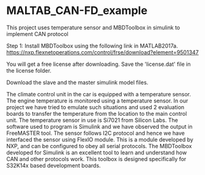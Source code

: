 # MALTAB_CAN-FD_example
This project uses temperature sensor and MBDToolbox in simulink to implement CAN protocol

Step 1: Install MBDToolbox using the following link in MATLAB2017a.
https://nxp.flexnetoperations.com/control/frse/download?element=9501347

You will get a free license after downloading. Save the 'license.dat' file in the license folder.

Download the slave and the master simulink model files.

The climate control unit in the car is equipped with a temperature sensor. The engine
temperature is monitored using a temperature sensor.
In our project we have tried to emulate such situations and used 2 evaluation boards to transfer
the temperature from the location to the main control unit. The temperature sensor in use is
Si7021 from Silicon Labs.
The software used to program is Simulink and we have observed the output in FreeMASTER
tool.
The sensor follows I2C protocol and hence we have interfaced the sensor using FlexIO module.
This is a module developed by NXP, and can be configured to obey all serial protocols.
The MBDToolbox developed for Simulink is an excellent tool to learn and understand how CAN
and other protocols work. This toolbox is designed specifically for S32K14x based
development boards.
